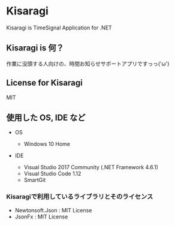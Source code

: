 # Kisaragi
Kisaragi is TimeSignal Application for .NET

## Kisaragi is 何？
作業に没頭する人向けの、時間お知らせサポートアプリですっっ('ω')

## License for Kisaragi
MIT

## 使用した OS, IDE など
- OS
  - Windows 10 Home

- IDE
  - Visual Studio 2017 Community (.NET Framework 4.6.1)
  - Visual Studio Code 1.12
  - SmartGit
  
### Kisaragiで利用しているライブラリとそのライセンス
- Newtonsoft.Json : MIT License
- JsonFx : MIT License
